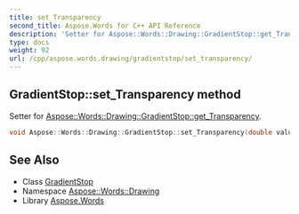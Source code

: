 ```yaml
---
title: set_Transparency
second_title: Aspose.Words for C++ API Reference
description: 'Setter for Aspose::Words::Drawing::GradientStop::get_Transparency.'
type: docs
weight: 92
url: /cpp/aspose.words.drawing/gradientstop/set_transparency/
---
```

## GradientStop::set_Transparency method


Setter for [Aspose::Words::Drawing::GradientStop::get_Transparency](../get_transparency/).

```cpp
void Aspose::Words::Drawing::GradientStop::set_Transparency(double value)
```

## See Also

* Class [GradientStop](../)
* Namespace [Aspose::Words::Drawing](../../)
* Library [Aspose.Words](../../../)
